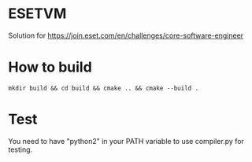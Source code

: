 # ESETVM

Solution for https://join.eset.com/en/challenges/core-software-engineer

# How to build

```
mkdir build && cd build && cmake .. && cmake --build .
```

# Test

You need to have "python2" in your PATH variable to use compiler.py for testing.
